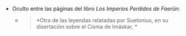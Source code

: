 - Oculto entre las páginas del libro *Los Imperios Perdidos de Faerûn*:
	- > *Otra de las leyendas relatadas por Suetonius, en su disertación sobre el Cisma de Imáskar, *